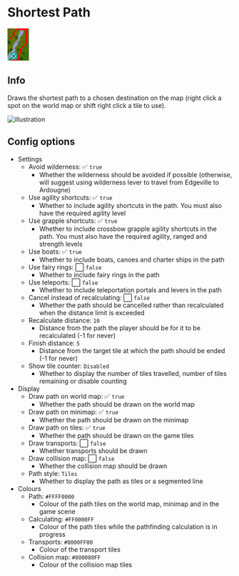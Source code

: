 # Shortest Path

![icon](icon.png)

## Info
Draws the shortest path to a chosen destination on the map (right click a spot on the world map or shift right click a tile to use).

![illustration](https://user-images.githubusercontent.com/53493631/154380329-e1cacdce-a589-4ac3-b6d8-d0dc19f88b2a.png)

## Config options
- Settings
  - Avoid wilderness: ✅ `true`
    - Whether the wilderness should be avoided if possible (otherwise, will suggest using wilderness lever to travel from Edgeville to Ardougne)
  - Use agility shortcuts: ✅ `true`
    - Whether to include agility shortcuts in the path. You must also have the required agility level
  - Use grapple shortcuts: ✅ `true`
    - Whether to include crossbow grapple agility shortcuts in the path. You must also have the required agility, ranged and strength levels
  - Use boats: ✅ `true`
    - Whether to include boats, canoes and charter ships in the path
  - Use fairy rings: ⬜️ `false`
    - Whether to include fairy rings in the path
  - Use teleports: ⬜️ `false`
    - Whether to include teleportation portals and levers in the path
  - Cancel instead of recalculating: ⬜️ `false`
    - Whether the path should be cancelled rather than recalculated when the distance limit is exceeded
  - Recalculate distance: `10`
    - Distance from the path the player should be for it to be recalculated (-1 for never)
  - Finish distance: `5`
    - Distance from the target tile at which the path should be ended (-1 for never)
  - Show tile counter: `Disabled`
    - Whether to display the number of tiles travelled, number of tiles remaining or disable counting
- Display
  - Draw path on world map: ✅ `true`
    - Whether the path should be drawn on the world map
  - Draw path on minimap: ✅ `true`
    - Whether the path should be drawn on the minimap
  - Draw path on tiles: ✅ `true`
    - Whether the path should be drawn on the game tiles
  - Draw transports: ⬜️ `false`
    - Whether transports should be drawn
  - Draw collision map: ⬜️ `false`
    - Whether the collision map should be drawn
  - Path style: `Tiles`
    - Whether to display the path as tiles or a segmented line
- Colours
  - Path: `#FFFF0000`
    - Colour of the path tiles on the world map, minimap and in the game scene
  - Calculating: `#FF0000FF`
    - Colour of the path tiles while the pathfinding calculation is in progress
  - Transports: `#8000FF00`
    - Colour of the transport tiles
  - Collision map: `#800080FF`
    - Colour of the collision map tiles
